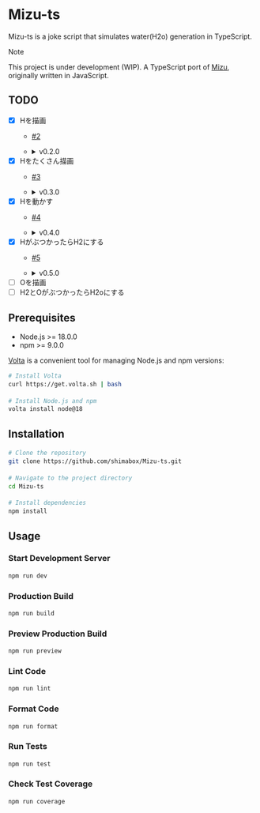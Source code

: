 # Mizu-ts
Mizu-ts is a joke script that simulates water(H2o) generation in TypeScript.

> [!NOTE]
> This project is under development (WIP). A TypeScript port of [Mizu](https://github.com/shimabox/Mizu), originally written in JavaScript.

## TODO

- [x] Hを描画
  - [#2](https://github.com/shimabox/Mizu-ts/pull/2)
  - <details><summary>v0.2.0</summary>

    ![#2](https://github.com/shimabox/Mizu-ts/blob/main/images/v0.2.0.gif)

    </details>
- [x] Hをたくさん描画
  - [#3](https://github.com/shimabox/Mizu-ts/pull/3)
  - <details><summary>v0.3.0</summary>

    ![#3](https://github.com/shimabox/Mizu-ts/blob/main/images/v0.3.0.gif)

    </details>
- [x] Hを動かす
  - [#4](https://github.com/shimabox/Mizu-ts/pull/4)
  - <details><summary>v0.4.0</summary>

    ![#4](https://github.com/shimabox/Mizu-ts/blob/main/images/v0.4.0.gif)

    </details>
- [x] HがぶつかったらH2にする
  - [#5](https://github.com/shimabox/Mizu-ts/pull/5)
  - <details><summary>v0.5.0</summary>

    ![#5](https://github.com/shimabox/Mizu-ts/blob/main/images/v0.5.0.gif)

    </details>
- [ ] Oを描画
- [ ] H2とOがぶつかったらH2oにする

## Prerequisites

- Node.js >= 18.0.0
- npm >= 9.0.0

[Volta](https://volta.sh/) is a convenient tool for managing Node.js and npm versions:

```sh
# Install Volta
curl https://get.volta.sh | bash

# Install Node.js and npm
volta install node@18
```

## Installation

```sh
# Clone the repository
git clone https://github.com/shimabox/Mizu-ts.git

# Navigate to the project directory
cd Mizu-ts

# Install dependencies
npm install
```

## Usage

### Start Development Server
```sh
npm run dev
```

### Production Build
```sh
npm run build
```

### Preview Production Build
```sh
npm run preview
```

### Lint Code
```sh
npm run lint
```

### Format Code
```sh
npm run format
```

### Run Tests
```sh
npm run test
```

### Check Test Coverage
```sh
npm run coverage
```
